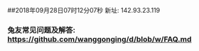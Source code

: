 ##2018年09月28日07时12分07秒 新址: 142.93.23.119
### 兔友常见问题及解答: https://github.com/wanggonging/d/blob/w/FAQ.md
